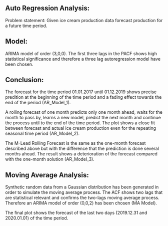 Auto Regression Analysis:
-------------------------
Problem statement: Given ice cream production data forecast production for a future time period.

Model:
------
ARIMA model of order (3,0,0). The first three lags in the PACF shows high statistical significance and 
therefore a three lag autoregression model have been chosen.

Conclusion:
-----------
The forecast for the time period 01.01.2017 until 01.12.2019 shows precise predition at the beginning of the time period 
and a fading effect towards the end of the period (AR_Model_1).

A rolling forecast of one month predicts only one month ahead, waits for the month to pass by, learns a new model, 
predict the next month and continue the process until to the end of the time period.
The plot shows a close fit between forecast and actual ice cream production even for the repeating seasonal time period (AR_Model_2).

The M-Lead Rolling Forecast is the same as the one-month forecast described above but with the difference that 
the prediction is done several months ahead. The result shows a deterioration of the forecast 
compared with the one-month solution (AR_Model_3). 

Moving Average Analysis:
------------------------
Synthetic random data from a Gaussian distribution has been generated in order to simulate the moving average process.
The ACF shows two lags that are statistical relevant and confirms the two-lags moving average process. 
Therefore an ARIMA model of order (0,0,2) has been chosen (MA Model).

The final plot shows the forecast of the last two days (2019.12.31 and 2020.01.01) of the time period.
